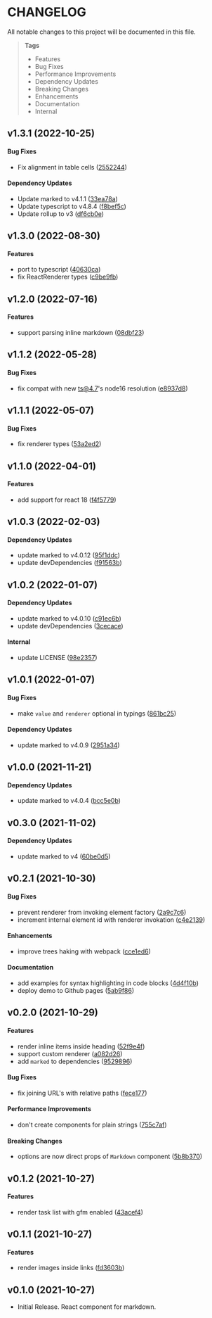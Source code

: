 # CHANGELOG

All notable changes to this project will be documented in this file.

> **Tags**
>
> - Features
> - Bug Fixes
> - Performance Improvements
> - Dependency Updates
> - Breaking Changes
> - Enhancements
> - Documentation
> - Internal

## v1.3.1 (2022-10-25)

#### Bug Fixes

- Fix alignment in table cells ([2552244](https://github.com/sibiraj-s/marked-react/commit/2552244))

#### Dependency Updates

- Update marked to v4.1.1 ([33ea78a](https://github.com/sibiraj-s/marked-react/commit/33ea78a))
- Update typescript to v4.8.4 ([f8bef5c](https://github.com/sibiraj-s/marked-react/commit/f8bef5c))
- Update rollup to v3 ([df6cb0e](https://github.com/sibiraj-s/marked-react/commit/df6cb0e))

## v1.3.0 (2022-08-30)

#### Features

- port to typescript ([40630ca](https://github.com/sibiraj-s/marked-react/commit/40630ca))
- fix ReactRenderer types ([c9be9fb](https://github.com/sibiraj-s/marked-react/commit/c9be9fb))

## v1.2.0 (2022-07-16)

#### Features

- support parsing inline markdown ([08dbf23](https://github.com/sibiraj-s/marked-react/commit/08dbf23))

## v1.1.2 (2022-05-28)

#### Bug Fixes

- fix compat with new ts@4.7's node16 resolution ([e8937d8](https://github.com/sibiraj-s/marked-react/commit/e8937d8))

## v1.1.1 (2022-05-07)

#### Bug Fixes

- fix renderer types ([53a2ed2](https://github.com/sibiraj-s/marked-react/commit/53a2ed2))

## v1.1.0 (2022-04-01)

#### Features

- add support for react 18 ([f4f5779](https://github.com/sibiraj-s/marked-react/commit/f4f5779))

## v1.0.3 (2022-02-03)

#### Dependency Updates

- update marked to v4.0.12 ([95f1ddc](https://github.com/sibiraj-s/marked-react/commit/95f1ddc))
- update devDependencies ([f91563b](https://github.com/sibiraj-s/marked-react/commit/f91563b))

## v1.0.2 (2022-01-07)

#### Dependency Updates

- update marked to v4.0.10 ([c91ec6b](https://github.com/sibiraj-s/marked-react/commit/c91ec6b))
- update devDependencies ([3cecace](https://github.com/sibiraj-s/marked-react/commit/3cecace))

#### Internal

- update LICENSE ([98e2357](https://github.com/sibiraj-s/marked-react/commit/98e2357))

## v1.0.1 (2022-01-07)

#### Bug Fixes

- make `value` and `renderer` optional in typings ([861bc25](https://github.com/sibiraj-s/marked-react/commit/861bc25))

#### Dependency Updates

- update marked to v4.0.9 ([2951a34](https://github.com/sibiraj-s/marked-react/commit/2951a34))

## v1.0.0 (2021-11-21)

#### Dependency Updates

- update marked to v4.0.4 ([bcc5e0b](https://github.com/sibiraj-s/marked-react/commit/bcc5e0b))

## v0.3.0 (2021-11-02)

#### Dependency Updates

- update marked to v4 ([60be0d5](https://github.com/sibiraj-s/marked-react/commit/60be0d5))

## v0.2.1 (2021-10-30)

#### Bug Fixes

- prevent renderer from invoking element factory ([2a9c7c6](https://github.com/sibiraj-s/marked-react/commit/2a9c7c6))
- increment internal element id with renderer invokation ([c4e2139](https://github.com/sibiraj-s/marked-react/commit/c4e2139))

#### Enhancements

- improve trees haking with webpack ([cce1ed6](https://github.com/sibiraj-s/marked-react/commit/cce1ed6))

#### Documentation

- add examples for syntax highlighting in code blocks ([4d4f10b](https://github.com/sibiraj-s/marked-react/commit/4d4f10b))
- deploy demo to Github pages ([5ab9f86](https://github.com/sibiraj-s/marked-react/commit/5ab9f86))

## v0.2.0 (2021-10-29)

#### Features

- render inline items inside heading ([52f9e4f](https://github.com/sibiraj-s/marked-react/commit/52f9e4f))
- support custom renderer ([a082d26](https://github.com/sibiraj-s/marked-react/commit/a082d26))
- add `marked` to dependencies ([9529896](https://github.com/sibiraj-s/marked-react/commit/9529896))

#### Bug Fixes

- fix joining URL's with relative paths ([fece177](https://github.com/sibiraj-s/marked-react/commit/fece177))

#### Performance Improvements

- don't create components for plain strings ([755c7af](https://github.com/sibiraj-s/marked-react/commit/755c7af))

#### Breaking Changes

- options are now direct props of `Markdown` component ([5b8b370](https://github.com/sibiraj-s/marked-react/commit/5b8b370))

## v0.1.2 (2021-10-27)

#### Features

- render task list with gfm enabled ([43acef4](https://github.com/sibiraj-s/marked-react/commit/43acef4))

## v0.1.1 (2021-10-27)

#### Features

- render images inside links ([fd3603b](https://github.com/sibiraj-s/marked-react/commit/fd3603b))

## v0.1.0 (2021-10-27)

- Initial Release. React component for markdown.
